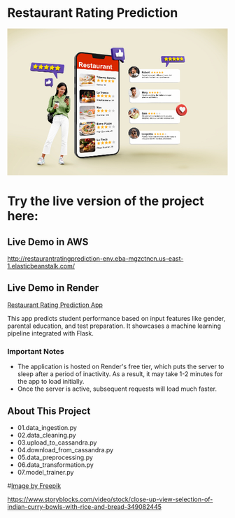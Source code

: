 # Restaurant Rating Prediction

![Alt Text](https://raw.githubusercontent.com/Alieh-hz/Restaurant_Rating_Prediction/main/static/images/img1.jpg)

# Try the live version of the project here:

## Live Demo in AWS
http://restaurantratingprediction-env.eba-mgzctncn.us-east-1.elasticbeanstalk.com/

## Live Demo in Render
[Restaurant Rating Prediction App](https://restaurant-rating-prediction-yw9u.onrender.com)

This app predicts student performance based on input features like gender, parental education, and test preparation. It showcases a machine learning pipeline integrated with Flask.

### Important Notes

- The application is hosted on Render's free tier, which puts the server to sleep after a period of inactivity. As a result, it may take 1-2 minutes for the app to load initially.
- Once the server is active, subsequent requests will load much faster.


## About This Project

- 01.data_ingestion.py 
- 02.data_cleaning.py
- 03.upload_to_cassandra.py
- 04.download_from_cassandra.py
- 05.data_preprocessing.py
- 06.data_transformation.py
- 07.model_trainer.py














#<a href="https://www.freepik.com/free-photo/full-shot-smiley-woman-with-smartphone_26006350.htm#fromView=image_search_similar&page=1&position=7&uuid=1e193df9-3eea-43a0-b8b8-f842849831c8&new_detail=true">Image by Freepik</a>



https://www.storyblocks.com/video/stock/close-up-view-selection-of-indian-curry-bowls-with-rice-and-bread-349082445

